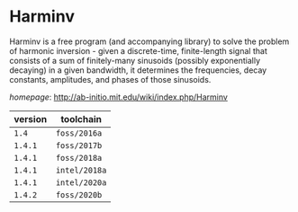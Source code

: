 # Harminv

Harminv is a free program (and accompanying library) to solve the problem of harmonic inversion -  given a discrete-time, finite-length signal that consists of a sum of finitely-many sinusoids (possibly exponentially  decaying) in a given bandwidth, it determines the frequencies, decay constants, amplitudes, and phases of those  sinusoids.

*homepage*: <http://ab-initio.mit.edu/wiki/index.php/Harminv>

version | toolchain
--------|----------
``1.4`` | ``foss/2016a``
``1.4.1`` | ``foss/2017b``
``1.4.1`` | ``foss/2018a``
``1.4.1`` | ``intel/2018a``
``1.4.1`` | ``intel/2020a``
``1.4.2`` | ``foss/2020b``

